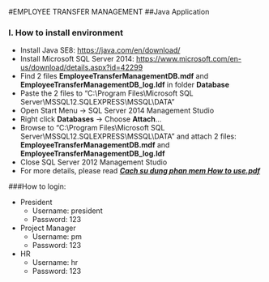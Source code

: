 #EMPLOYEE TRANSFER MANAGEMENT
##Java Application

### I.	How to install environment
- Install Java SE8: https://java.com/en/download/
- Install Microsoft SQL Server 2014: https://www.microsoft.com/en-us/download/details.aspx?id=42299
- Find 2 files **EmployeeTransferManagementDB.mdf** and **EmployeeTransferManagementDB_log.ldf** in folder **Database**
- Paste the 2 files to “C:\Program Files\Microsoft SQL Server\MSSQL12.SQLEXPRESS\MSSQL\DATA”
- Open Start Menu -> SQL Server 2014 Management Studio
- Right click **Databases** → Choose **Attach**...
- Browse to “C:\Program Files\Microsoft SQL Server\MSSQL12.SQLEXPRESS\MSSQL\DATA” and attach 2 files: **EmployeeTransferManagementDB.mdf** and **EmployeeTransferManagementDB_log.ldf**
- Close SQL Server 2012 Management Studio
- For more details, please read [**_Cach su dung phan mem How to use.pdf_**](https://github.com/thanhhaily/JavaProjectEMPtransfermanagement/blob/master/Cach%20su%20dung%20phan%20mem%20How%20to%20use.pdf)

###How to login:
- President
     - Username: president
     - Password: 123
- Project Manager
     - Username: pm
     - Password: 123
- HR
     - Username: hr
     - Password: 123

